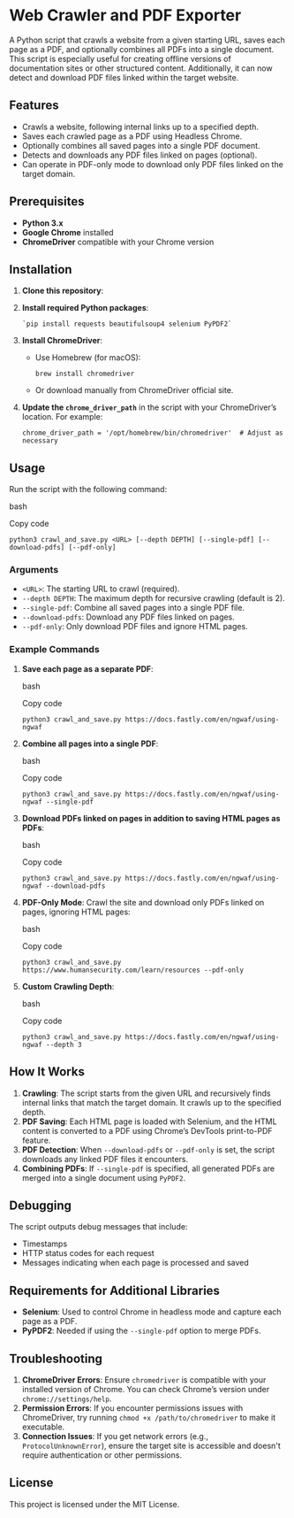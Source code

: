 # Web Crawler and PDF Exporter

A Python script that crawls a website from a given starting URL, saves each page as a PDF, and optionally combines all PDFs into a single document. This script is especially useful for creating offline versions of documentation sites or other structured content. Additionally, it can now detect and download PDF files linked within the target website.

## Features

-   Crawls a website, following internal links up to a specified depth.
-   Saves each crawled page as a PDF using Headless Chrome.
-   Optionally combines all saved pages into a single PDF document.
-   Detects and downloads any PDF files linked on pages (optional).
-   Can operate in PDF-only mode to download only PDF files linked on the target domain.

## Prerequisites

-   **Python 3.x**
-   **Google Chrome** installed
-   **ChromeDriver** compatible with your Chrome version

## Installation

1.  **Clone this repository**:
    
     
2.  **Install required Python packages**:
    
        `pip install requests beautifulsoup4 selenium PyPDF2` 
    
3.  **Install ChromeDriver**:
    
    -   Use Homebrew (for macOS):
              
        `brew install chromedriver` 
        
    -   Or download manually from ChromeDriver official site.
4.  **Update the `chrome_driver_path`** in the script with your ChromeDriver’s location. For example:
    
 
    `chrome_driver_path = '/opt/homebrew/bin/chromedriver'  # Adjust as necessary` 
    

## Usage

Run the script with the following command:

bash

Copy code

`python3 crawl_and_save.py <URL> [--depth DEPTH] [--single-pdf] [--download-pdfs] [--pdf-only]` 

### Arguments

-   `<URL>`: The starting URL to crawl (required).
-   `--depth DEPTH`: The maximum depth for recursive crawling (default is 2).
-   `--single-pdf`: Combine all saved pages into a single PDF file.
-   `--download-pdfs`: Download any PDF files linked on pages.
-   `--pdf-only`: Only download PDF files and ignore HTML pages.

### Example Commands

1.  **Save each page as a separate PDF**:
    
    bash
    
    Copy code
    
    `python3 crawl_and_save.py https://docs.fastly.com/en/ngwaf/using-ngwaf` 
    
2.  **Combine all pages into a single PDF**:
    
    bash
    
    Copy code
    
    `python3 crawl_and_save.py https://docs.fastly.com/en/ngwaf/using-ngwaf --single-pdf` 
    
3.  **Download PDFs linked on pages in addition to saving HTML pages as PDFs**:
    
    bash
    
    Copy code
    
    `python3 crawl_and_save.py https://docs.fastly.com/en/ngwaf/using-ngwaf --download-pdfs` 
    
4.  **PDF-Only Mode**: Crawl the site and download only PDFs linked on pages, ignoring HTML pages:
    
    bash
    
    Copy code
    
    `python3 crawl_and_save.py https://www.humansecurity.com/learn/resources --pdf-only` 
    
5.  **Custom Crawling Depth**:
    
    bash
    
    Copy code
    
    `python3 crawl_and_save.py https://docs.fastly.com/en/ngwaf/using-ngwaf --depth 3` 
    

## How It Works

1.  **Crawling**: The script starts from the given URL and recursively finds internal links that match the target domain. It crawls up to the specified depth.
2.  **PDF Saving**: Each HTML page is loaded with Selenium, and the HTML content is converted to a PDF using Chrome’s DevTools print-to-PDF feature.
3.  **PDF Detection**: When `--download-pdfs` or `--pdf-only` is set, the script downloads any linked PDF files it encounters.
4.  **Combining PDFs**: If `--single-pdf` is specified, all generated PDFs are merged into a single document using `PyPDF2`.

## Debugging

The script outputs debug messages that include:

-   Timestamps
-   HTTP status codes for each request
-   Messages indicating when each page is processed and saved

## Requirements for Additional Libraries

-   **Selenium**: Used to control Chrome in headless mode and capture each page as a PDF.
-   **PyPDF2**: Needed if using the `--single-pdf` option to merge PDFs.

## Troubleshooting

1.  **ChromeDriver Errors**: Ensure `chromedriver` is compatible with your installed version of Chrome. You can check Chrome’s version under `chrome://settings/help`.
2.  **Permission Errors**: If you encounter permissions issues with ChromeDriver, try running `chmod +x /path/to/chromedriver` to make it executable.
3.  **Connection Issues**: If you get network errors (e.g., `ProtocolUnknownError`), ensure the target site is accessible and doesn't require authentication or other permissions.

## License

This project is licensed under the MIT License.